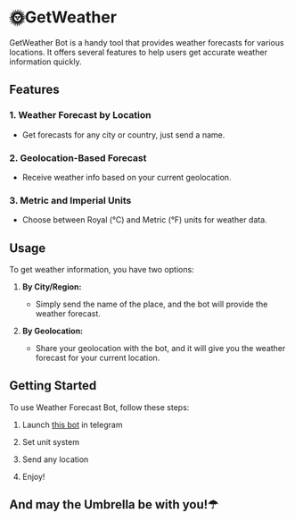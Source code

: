 # 🌞GetWeather

GetWeather Bot is a handy tool that provides weather forecasts for various locations. It offers several features to help users get accurate weather information quickly.

## Features

### 1. Weather Forecast by Location
- Get forecasts for any city or country, just send a name.

### 2. Geolocation-Based Forecast
- Receive weather info based on your current geolocation.

### 3. Metric and Imperial Units
- Choose between Royal (°C) and Metric (°F) units for weather data.

## Usage

To get weather information, you have two options:

1. **By City/Region:**
   - Simply send the name of the place, and the bot will provide the weather forecast.

2. **By Geolocation:**
   - Share your geolocation with the bot, and it will give you the weather forecast for your current location.

## Getting Started

To use Weather Forecast Bot, follow these steps:

1. Launch [this bot](https://t.me/getGoodWeather_bot) in telegram

2. Set unit system

3. Send any location

4. Enjoy!

## And may the Umbrella be with you!☂
